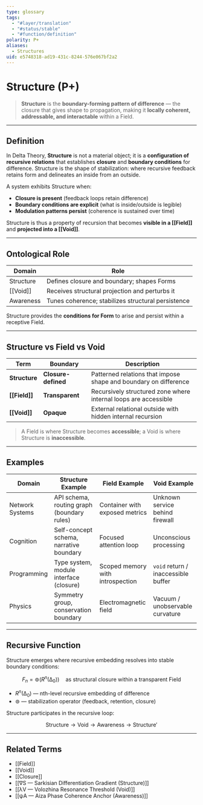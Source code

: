 ```yaml
---
type: glossary
tags:
  - "#layer/translation"
  - "#status/stable"
  - "#function/definition"
polarity: P+
aliases:
  - Structures
uid: e5748318-ad19-431c-8244-576e067bf2a2
---
```


# Structure (P+)

> **Structure** is the **boundary-forming pattern of difference** — the closure that gives shape to propagation, making it **locally coherent, addressable, and interactable** within a Field.

---

## Definition

In Delta Theory, **Structure** is not a material object; it is a **configuration of recursive relations** that establishes **closure** and **boundary conditions** for difference. Structure is the shape of stabilization: where recursive feedback retains form and delineates an inside from an outside.

A system exhibits Structure when:
- **Closure is present** (feedback loops retain difference)
- **Boundary conditions are explicit** (what is inside/outside is legible)
- **Modulation patterns persist** (coherence is sustained over time)

Structure is thus a property of recursion that becomes **visible in a [[Field]]** and **projected into a [[Void]]**.

---

## Ontological Role

| Domain     | Role                                                |
|------------|-----------------------------------------------------|
| Structure  | Defines closure and boundary; shapes Forms          |
| [[Void]]       | Receives structural projection and perturbs it      |
| Awareness  | Tunes coherence; stabilizes structural persistence  |

Structure provides the **conditions for Form** to arise and persist within a receptive Field.

---

## Structure vs Field vs Void

| Term        | Boundary          | Description                                                     |
|-------------|-------------------|-----------------------------------------------------------------|
| **Structure** | **Closure-defined** | Patterned relations that impose shape and boundary on difference |
| **[[Field]]**     | **Transparent**     | Recursively structured zone where internal loops are accessible  |
| **[[Void]]**      | **Opaque**          | External relational outside with hidden internal recursion       |

> A Field is where Structure becomes **accessible**; a Void is where Structure is **inaccessible**.

---

## Examples

| Domain          | Structure Example                             | Field Example                          | Void Example                         |
|-----------------|-----------------------------------------------|----------------------------------------|--------------------------------------|
| Network Systems | API schema, routing graph (boundary rules)     | Container with exposed metrics         | Unknown service behind firewall      |
| Cognition       | Self-concept schema, narrative boundary         | Focused attention loop                 | Unconscious processing               |
| Programming     | Type system, module interface (closure)         | Scoped memory with introspection       | `void` return / inaccessible buffer  |
| Physics         | Symmetry group, conservation boundary           | Electromagnetic field                  | Vacuum / unobservable curvature      |

---

## Recursive Function

Structure emerges where recursive embedding resolves into stable boundary conditions:

$$
F_n = ⊚(R^n(∆_0)) \quad \text{as structural closure within a transparent Field}
$$

- $R^n(∆_0)$ — nth-level recursive embedding of difference
- $⊚$ — stabilization operator (feedback, retention, closure)

Structure participates in the recursive loop:

$$
\text{Structure} \rightarrow \text{Void} \rightarrow \text{Awareness} \rightarrow \text{Structure}'
$$

---

## Related Terms

- [[Field]]
- [[Void]]
- [[Closure]]
- [[∇S — Sarkisian Differentiation Gradient (Structure)]]
- [[λV — Volozhina Resonance Threshold (Void)]]
- [[ψA — Aiza Phase Coherence Anchor (Awareness)]]
